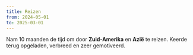 ```yaml
---
title: Reizen
from: 2024-05-01
to: 2025-03-01
---
```


Nam 10 maanden de tijd om door **Zuid-Amerika** en **Azië** te reizen. Keerde terug opgeladen, verbreed en zeer gemotiveerd.

